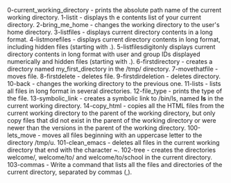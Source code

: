 0-current_working_directory - prints the absolute path name of the current working directory.
1-listit - displays th e contents list of your current directory.
2-bring_me_home - changes the working directory to the user's home directory.
3-listfiles - displays current directory contents in a long format.
4-listmorefiles - displays current directory contents in long format, including hidden files (starting with .).
5-listfilesdigitonly displays current directory contents in long format with user and group IDs displayed numerically and hidden files (starting with .).
6-firstdirectory - creates a directory named my_first_directory in the /tmp/ directory.
7-movethatfile - moves file.
8-firstdelete - deletes file.
9-firstdirdeletion - deletes directory.
10-back - changes the working directory to the previous one.
11-lists - lists all files in long format in several directories.
12-file_type - prints the type of the file.
13-symbolic_link - creates a symbolic link to /bin/ls, named __ls__ in the current working directory.
14-copy_html - copies all the HTML files from the current working directory to the parent of the working directory, but only copy files that did not exist in the parent of the working directory or were newer than the versions in the parent of the working directory.
100-lets_move - moves all files beginning with an uppercase letter to the directory /tmp/u.
101-clean_emacs - deletes all files in the current working directory that end with the character ~.
102-tree - creates the directories welcome/, welcome/to/ and welcome/to/school in the current directory.
103-commas - Write a command that lists all the files and directories of the current directory, separated by commas (,).
